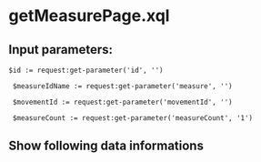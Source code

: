 # getMeasurePage.xql
## Input parameters:
```
$id := request:get-parameter('id', '')

 $measureIdName := request:get-parameter('measure', '')

 $movementId := request:get-parameter('movementId', '')

 $measureCount := request:get-parameter('measureCount', '1')
```
## Show following data informations




